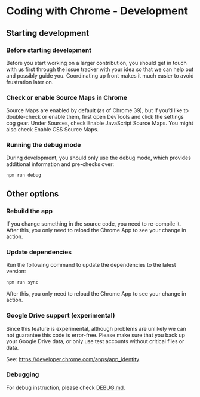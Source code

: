 Coding with Chrome - Development
=================================

Starting development
---------------------

### Before starting development

Before you start working on a larger contribution, you should get in touch
with us first through the issue tracker with your idea so that we can help out
and possibly guide you.
Coordinating up front makes it much easier to avoid frustration later on.

### Check or enable Source Maps in Chrome

Source Maps are enabled by default (as of Chrome 39), but if you’d like to
double-check or enable them, first open DevTools and click the settings cog
gear.
Under Sources, check Enable JavaScript Source Maps.
You might also check Enable CSS Source Maps.

### Running the debug mode

During development, you should only use the debug mode, which provides additional
information and pre-checks over:

```bash
npm run debug
```

Other options
--------------

### Rebuild the app

If you change something in the source code, you need to re-compile it.
After this, you only need to reload the Chrome App to see your change in action.

### Update dependencies

Run the following command to update the dependencies to the latest version:

```bash
npm run sync
```

After this, you only need to reload the Chrome App to see your change in action.

### Google Drive support (experimental)

Since this feature is experimental, although problems are unlikely we can not
guarantee this code is error-free. Please make sure that you back up your
Google Drive data, or only use test accounts without critical files or data.

See: <https://developer.chrome.com/apps/app_identity>

### Debugging

For debug instruction, please check [DEBUG.md](DEBUG.md).
